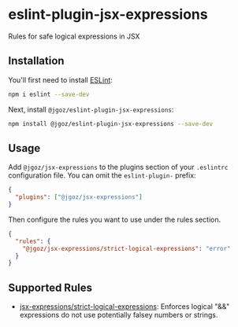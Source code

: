 # eslint-plugin-jsx-expressions

Rules for safe logical expressions in JSX

## Installation

You'll first need to install [ESLint](https://eslint.org/):

```sh
npm i eslint --save-dev
```

Next, install `@jgoz/eslint-plugin-jsx-expressions`:

```sh
npm install @jgoz/eslint-plugin-jsx-expressions --save-dev
```

## Usage

Add `@jgoz/jsx-expressions` to the plugins section of your `.eslintrc` configuration file. You can omit the `eslint-plugin-` prefix:

```json
{
  "plugins": ["@jgoz/jsx-expressions"]
}
```

Then configure the rules you want to use under the rules section.

```json
{
  "rules": {
    "@jgoz/jsx-expressions/strict-logical-expressions": "error"
  }
}
```

## Supported Rules

- [jsx-expressions/strict-logical-expressions](https://github.com/jgoz/eslint-plugin-jsx-expressions/blob/master/docs/rules/strict-logical-expressions.md): Enforces logical "&&" expressions do not use potentially falsey numbers or strings.
